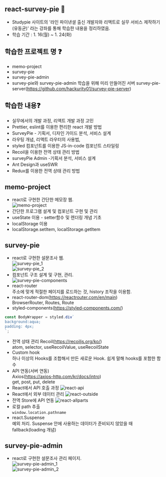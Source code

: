 ## react-survey-pie 🙌 
- Studypie 사이트의 '라인 파이낸셜 출신 개발자와 리액트로 실무 서비스 제작하기(유동균)' 라는 강좌를 통해 학습한 내용을 정리하였음.
- 학습 기간 : 1. 16(월) ~ 1. 24(화)

## 학습한 프로젝트 명 ❓
- memo-project
- survey-pie
- survey-pie-admin
- survey-pie와 survey-pie-admin 학습을 위해 미리 만들어진 서버 survey-pie-server(https://github.com/hackurity01/survey-pie-server)

## 학습한 내용❓
- 실무에서의 개발 과정, 리액트 개발 과정 고민
- Prettier, eslint를 이용한 편리한 react 개발 방법
- SurveyPie - 기획서, 디자인 가이드 분석, 서비스 설계
- 라우팅 개념, 리액트 라우터의 사용법,
- styled 컴포넌트를 이용한 JS-in-code 컴포넌트 스타일링
- Recoil을 이용한 전역 상태 관리 방법
- surveyPie Admin -기획서 분석, 서비스 설계
- Ant Design과 useSWR
- Redux를 이용한 전역 상태 관리 방법

## memo-project
- react로 구현한 간단한 메모장 웹.<br>
![memo-project](/assets/memo-project.png)
- 간단한 프로그램 설계 및 컴포넌트 구현 및 관리
- useState 이용 - setter함수 및 렌더링 개념 기초
- localStorage 이용
- localStorage.setItem, localStorage.getItem

## survey-pie
- react로 구현한 설문조사 웹.<br>
![survey-pie_1](/assets/survey-pie_1.png)<br>
![survey-pie_2](/assets/survey-pie_2.png)<br>
- 컴포넌트 구조 설계 및 구현, 관리.<br>
![survey-pie-components](/assets/survey-pie-components.png)<br>
- react-router 
<br>주소에 맞게 적절한 페이지를 로드하는 것, history 조작을 이용함.
- react-router-dom(https://reactrouter.com/en/main)
<br>BrowserRouter, Routes, Route
- styled-components(https://styled-components.com/)
```js
const BodyWrapper = styled.div`
background:aqua;
padding: 4px;
`;
```
- 전역 상태 관리 Recoil(https://recoiljs.org/ko/)
<br>atom, selector, useRecoilValue, useRecoilState
- Custom hook
<br>하나 이상의 Hooks를 조합해서 만든 새로운 Hook. 쉽게 말해 hooks를 포함한 함수
- API 연동(서버 연동)
<br>Axios(https://axios-http.com/kr/docs/intro)
<br>get, post, put, delete
- React에서 API 호출 과정
![react-api](/assets/react-api.png)
- React에서 외부 데이터 관리
![react-outside](/assets/react-outside.png)
- 전역 Store에 API 연동
![react-allparts](/assets/react-allparts.png)
- 로컬 path 추출
<br>`window.location.pathname`
- react.Suspense
<br>예외 처리. Suspense 안에 사용하는 데이터가 준비되지 않았을 때 fallback(loading 개념)

## survey-pie-admin
- react로 구현한 설문조사 관리 페이지.<br>
![survey-pie-admin_1](/assets/survey-pie-admin_1.png)<br>
![survey-pie-admin_2](/assets/survey-pie-admin_2.png)<br>

